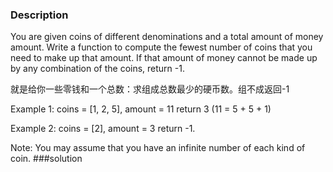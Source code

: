 ### Description
You are given coins of different denominations and a total amount of money amount. Write a function to compute the fewest number of coins that you need to make up that amount. If that amount of money cannot be made up by any combination of the coins, return -1.

就是给你一些零钱和一个总数：求组成总数最少的硬币数。组不成返回-1

Example 1:
coins = [1, 2, 5], amount = 11
return 3 (11 = 5 + 5 + 1)

Example 2:
coins = [2], amount = 3
return -1.

Note:
You may assume that you have an infinite number of each kind of coin.
###solution
